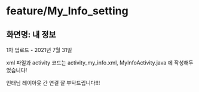 # feature/My_Info_setting

## 화면명: 내 정보
1차 업로드 - 2021년 7월 31일

xml 파일과 activity 코드는 activity_my_info.xml, MyInfoActivity.java 에 작성해두었습니다!

인태님 레이아웃 간 연결 잘 부탁드립니다!!!
